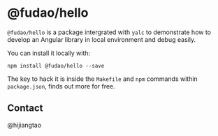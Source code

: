# @fudao/hello

`@fudao/hello` is a package intergrated with `yalc` to demonstrate how to develop an Angular library in local environment and debug easily.

You can install it locally with:

```shell
npm install @fudao/hello --save
```

The key to hack it is inside the `Makefile` and `npm` commands within `package.json`, finds out more for free.

## Contact

@hijiangtao
